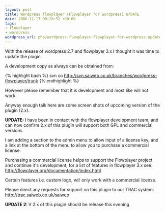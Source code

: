 ```yaml
--- 
layout: post
title: Wordpress flowplayer (Flowplayer for wordpress) UPDATE
date: 2008-12-17 09:20:52 +00:00
tags: 
- flowplayer
- wordpress
wordpress_url: php/wordpress-flowplayer-flowplayer-for-wordpress-update
---
```

With the release of wordpress 2.7 and flowplayer 3.x I thought it was time to update the plugin.

A development copy as always can be obtained from:

{% highlight bash %}
svn co http://svn.saiweb.co.uk/branches/wordpress-flowplayer/trunk
{% endhighlight %}

However please remember that it is development and most like will not work.

Anyway enough talk here are some screen shots of upcoming version of the plugin (2.x).

<strong>UPDATE:</strong> I have been in contact with the flowplayer development team, and can now confirm 2.x of this plugin will support both GPL and commercial versions.

I am adding a section to the admin menu to allow input of a license key, and a link at the bottom of the menu to allow you to purchase a commercial license.

Purchasing a commercial license helps to support the Flowplayer project and continue it's development, for a list of features in flowplayer 3.x see: <a href="http://flowplayer.org/documentation/index.html   ">http://flowplayer.org/documentation/index.html</a>

Certain features i.e. custom logo, will only work with a commercial license.

Please direct any requests for support on this plugin to our TRAC system: <a href="http://trac.saiweb.co.uk/saiweb">http://trac.saiweb.co.uk/saiweb</a>

<strong>UPDATE 2: </strong>V 2.x of this plugin should be release this evening.
